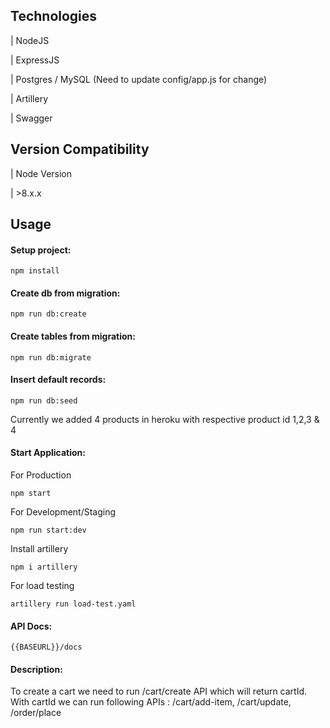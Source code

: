 ## Technologies

| NodeJS

| ExpressJS

| Postgres / MySQL (Need to update config/app.js for change)

| Artillery

| Swagger

## Version Compatibility

| Node Version

| >8.x.x

## Usage

#### Setup project:
```
npm install
```

#### Create db from migration:
```
npm run db:create
```

#### Create tables from migration:
```
npm run db:migrate
```

#### Insert default records:
```
npm run db:seed
```
Currently we added 4 products in heroku with respective product id 1,2,3 & 4

#### Start Application:
For Production
```
npm start
```
For Development/Staging
```
npm run start:dev
```
Install artillery
```
npm i artillery
```
For load testing
```
artillery run load-test.yaml
```
#### API Docs:
```
{{BASEURL}}/docs
```
#### Description:
To create a cart we need to run /cart/create API which will return cartId.
With cartId we can run following APIs :
/cart/add-item,
/cart/update,
/order/place